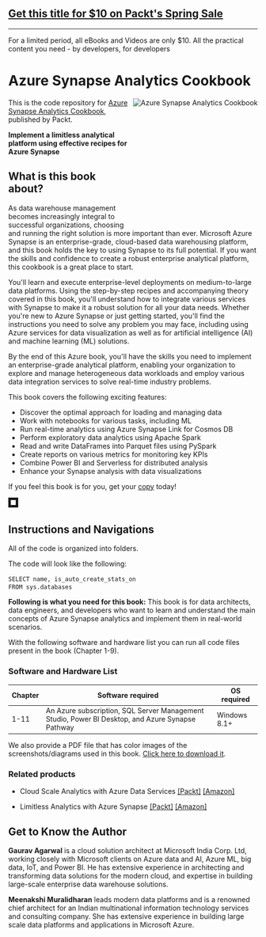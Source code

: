 ## [Get this title for $10 on Packt's Spring Sale](https://www.packt.com/B17933?utm_source=github&utm_medium=packt-github-repo&utm_campaign=spring_10_dollar_2022)
-----
For a limited period, all eBooks and Videos are only $10. All the practical content you need \- by developers, for developers

# Azure Synapse Analytics Cookbook			

<a href="https://www.packtpub.com/product/azure-synapse-analytics-cookbook/9781803231501"><img src="https://static.packt-cdn.com/products/9781803231501/cover/smaller" alt="Azure Synapse Analytics Cookbook" height="256px" align="right"></a>

This is the code repository for [Azure Synapse Analytics Cookbook](https://www.packtpub.com/product/azure-synapse-analytics-cookbook/9781803231501), published by Packt.

**Implement a limitless analytical platform using effective recipes for Azure Synapse**

## What is this book about?

As data warehouse management becomes increasingly integral to successful organizations, choosing and running the right solution is more important than ever. Microsoft Azure Synapse is an enterprise-grade, cloud-based data warehousing platform, and this book holds the key to using Synapse to its full potential. If you want the skills and confidence to create a robust enterprise analytical platform, this cookbook is a great place to start.

You'll learn and execute enterprise-level deployments on medium-to-large data platforms. Using the step-by-step recipes and accompanying theory covered in this book, you'll understand how to integrate various services with Synapse to make it a robust solution for all your data needs. Whether you're new to Azure Synapse or just getting started, you'll find the instructions you need to solve any problem you may face, including using Azure services for data visualization as well as for artificial intelligence (AI) and machine learning (ML) solutions.

By the end of this Azure book, you'll have the skills you need to implement an enterprise-grade analytical platform, enabling your organization to explore and manage heterogeneous data workloads and employ various data integration services to solve real-time industry problems.

This book covers the following exciting features: 
* Discover the optimal approach for loading and managing data
* Work with notebooks for various tasks, including ML
* Run real-time analytics using Azure Synapse Link for Cosmos DB
* Perform exploratory data analytics using Apache Spark
* Read and write DataFrames into Parquet files using PySpark
* Create reports on various metrics for monitoring key KPIs
* Combine Power BI and Serverless for distributed analysis
* Enhance your Synapse analysis with data visualizations

If you feel this book is for you, get your [copy](https://www.amazon.in/Azure-Synapse-Analytics-Cookbook-analytical/dp/1803231505/ref=sr_1_3?crid=1OP0RYORUU8Z5&keywords=Azure+Synapse+Analytics+Cookbook&qid=1652040756&sprefix=azure+synapse+analytics+cookbook%2Caps%2C341&sr=8-3) today!

<a href="https://www.packtpub.com/product/azure-synapse-analytics-cookbook/9781803231501"><img src="https://raw.githubusercontent.com/PacktPublishing/GitHub/master/GitHub.png" alt="https://www.packtpub.com/" border="5" /></a>

## Instructions and Navigations
All of the code is organized into folders.

The code will look like the following:
```
SELECT name, is_auto_create_stats_on
FROM sys.databases
```

**Following is what you need for this book:**
This book is for data architects, data engineers, and developers who want to learn and understand the main concepts of Azure Synapse analytics and implement them in real-world scenarios.	

With the following software and hardware list you can run all code files present in the book (Chapter 1-9).

### Software and Hardware List

| Chapter  | Software required                                                                    | OS required                        |
| -------- | -------------------------------------------------------------------------------------| -----------------------------------|
|  	1-11	   |   An Azure subscription, SQL Server Management Studio, Power BI Desktop, and Azure Synapse Pathway                                			  | Windows 8.1+ |

We also provide a PDF file that has color images of the screenshots/diagrams used in this book. [Click here to download it](https://static.packt-cdn.com/downloads/9781803231501_ColorImages.pdf).

### Related products <Other books you may enjoy>
* Cloud Scale Analytics with Azure Data Services  [[Packt]](https://www.packtpub.com/product/cloud-scale-analytics-with-azure-data-services/9781800562936) [[Amazon]](https://www.amazon.in/Cloud-Scale-Analytics-Azure-Services/dp/1800562934/ref=sr_1_2_sspa?crid=39GGI3AHT78X3&keywords=Cloud+Scale+Analytics+with+Azure+Data+Services&qid=1652041249&sprefix=cloud+scale+analytics+with+azure+data+services%2Caps%2C756&sr=8-2-spons&psc=1&smid=A15DBATYR506U3&spLa=ZW5jcnlwdGVkUXVhbGlmaWVyPUExTllGSUcxR081M05ZJmVuY3J5cHRlZElkPUEwMDE2MTYxRTVMRUYwQlU3OFo2JmVuY3J5cHRlZEFkSWQ9QTAxMzUxMzYzVVVYQldLU0VUSERLJndpZGdldE5hbWU9c3BfYXRmJmFjdGlvbj1jbGlja1JlZGlyZWN0JmRvTm90TG9nQ2xpY2s9dHJ1ZQ==)
  
* Limitless Analytics with Azure Synapse  [[Packt]](https://www.packtpub.com/product/limitless-analytics-with-azure-synapse/9781800205659) [[Amazon]](https://www.amazon.in/Limitless-Analytics-Azure-Synapse-end/dp/1800205651/ref=sr_1_1_sspa?crid=3CPHPL8KPJ8S3&keywords=Limitless+Analytics+with+Azure+Synapse&qid=1652041307&sprefix=limitless+analytics+with+azure+synapse%2Caps%2C336&sr=8-1-spons&psc=1&smid=A15DBATYR506U3&spLa=ZW5jcnlwdGVkUXVhbGlmaWVyPUEyM1hZSjgwNDNYTVE5JmVuY3J5cHRlZElkPUEwNTU1Mjk5M1JXTjNBQ0QzVEw5OCZlbmNyeXB0ZWRBZElkPUEwMjg4NDE4MklPQVNXNUxET0NJTCZ3aWRnZXROYW1lPXNwX2F0ZiZhY3Rpb249Y2xpY2tSZWRpcmVjdCZkb05vdExvZ0NsaWNrPXRydWU=)
  
## Get to Know the Author
**Gaurav Agarwal** is a cloud solution architect at Microsoft India Corp. Ltd, working closely with Microsoft clients on Azure data and AI, Azure ML, big data, IoT, and Power BI. He has extensive experience in architecting and transforming data solutions for the modern cloud, and expertise in building large-scale enterprise data warehouse solutions.

**Meenakshi Muralidharan** leads modern data platforms and is a renowned chief architect for an Indian multinational information technology services and consulting company. She has extensive experience in building large scale data platforms and applications in Microsoft Azure.

